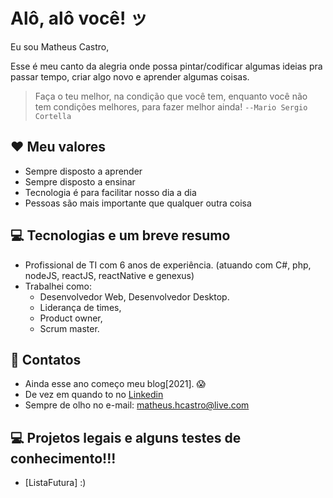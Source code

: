 # Alô, alô você! ッ

Eu sou Matheus Castro, 

Esse é meu canto da alegria onde possa pintar/codificar algumas ideias pra passar tempo, criar algo novo e aprender algumas coisas.
> Faça o teu melhor, na condição que você tem, enquanto você não tem condições melhores, para fazer melhor ainda! `--Mario Sergio Cortella`

## ❤️ Meu valores
* Sempre disposto a aprender
* Sempre disposto a ensinar
* Tecnologia é para facilitar nosso dia a dia
* Pessoas são mais importante que qualquer outra coisa


## 💻 Tecnologias e um breve resumo
 - Profissional de TI com 6 anos de experiência. (atuando com C#, php, nodeJS, reactJS, reactNative e genexus)  
 - Trabalhei como:
   - Desenvolvedor Web, Desenvolvedor Desktop. 
   - Liderança de times, 
   - Product owner, 
   - Scrum master.


## 📨 Contatos
 - Ainda esse ano começo meu blog[2021]. 😱
 - De vez em quando to no [Linkedin](https://www.linkedin.com/in/matheushcastro/)
 - Sempre de olho no e-mail: <a href="mailto:matheus.hcastro@live.com?">matheus.hcastro@live.com</a>


## 💻 Projetos legais e alguns testes de conhecimento!!!
 - [ListaFutura] :)
